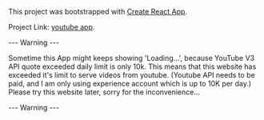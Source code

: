 This project was bootstrapped with [Create React App](https://github.com/facebook/create-react-app).

Project Link: [youtube app](https://elegant-noyce-e141de.netlify.app/).

--- Warning ---

Sometime this App might keeps showing 'Loading...', because YouTube V3 API quote exceeded daily limit is only 10k. This means that this website has exceeded it's limit to serve videos from youtube. (Youtube API needs to be paid, and I am only using experience account which is up to 10K per day.) Please try this website later, sorry for the inconvenience...

--- Warning ---
